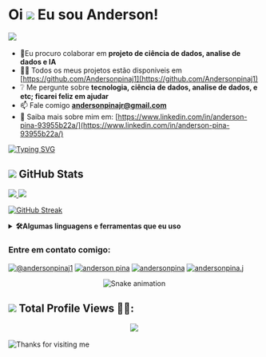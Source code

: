 
<h1>Oi <img src="https://slackmojis.com/emojis/4594-blob-wave/download" width="30" /> Eu sou Anderson! </h1>
<img src="https://raw.githubusercontent.com/MartinHeinz/MartinHeinz/master/wave.gif" width="30px">

- 👯Eu procuro colaborar em **projeto de ciência de dados, analise de dados e IA**
- 👨‍💻 Todos os meus projetos estão disponiveis em [https://github.com/Andersonpinaj1](https://github.com/Andersonpinaj1)
- ❔ Me pergunte sobre **tecnologia, ciência de dados, analise de dados, e etc; ficarei feliz em ajudar**
- 📫 Fale comigo **andersonpinajr@gmail.com**
- 📄 Saiba mais sobre mim em: [https://www.linkedin.com/in/anderson-pina-93955b22a/](https://www.linkedin.com/in/anderson-pina-93955b22a/)

[![Typing SVG](https://readme-typing-svg.demolab.com?font=Fira+Code&pause=1000&center=true&vCenter=true&width=435&lines=Eu+sou+um+Cientista+de+Dados;Sempre+Aprendendo+coisas+Novas)](https://git.io/typing-svg)

 ## <img src="https://media.giphy.com/media/VgCDAzcKvsR6OM0uWg/giphy.gif" width="50"> GitHub Stats
 <div>
  <a href="https://github.com/Andersonpinaj1">
  <img height="180em" src="https://github-readme-stats.vercel.app/api?username=Andersonpinaj1&show_icons=true&theme=tokyonight&include_all_commits=true&count_private=true"/>
  <img height="180em" src="https://github-readme-stats.vercel.app/api/top-langs/?username=Andersonpinaj1&layout=compact&langs_count=7&theme=tokyonight"/>
    
[![GitHub Streak](https://streak-stats.demolab.com?user=Andersonpinaj1&theme=tokyonight&locale=pt_BR)](https://git.io/streak-stats)

<details>
  <summary><b>🛠️Algumas linguagens e ferramentas que eu uso</b></summary>
  <br/>
<p align="left"> <a href="https://www.microsoft.com/en-us/sql-server" target="_blank" rel="noreferrer"> <img src="https://www.svgrepo.com/show/303229/microsoft-sql-server-logo.svg" alt="mssql" width="40" height="40"/> </a> <a href="https://www.mysql.com/" target="_blank" rel="noreferrer"> <img src="https://raw.githubusercontent.com/devicons/devicon/master/icons/mysql/mysql-original-wordmark.svg" alt="mysql" width="40" height="40"/> </a> <a href="https://pandas.pydata.org/" target="_blank" rel="noreferrer"> <img src="https://raw.githubusercontent.com/devicons/devicon/2ae2a900d2f041da66e950e4d48052658d850630/icons/pandas/pandas-original.svg" alt="pandas" width="40" height="40"/> </a> <a href="https://www.postgresql.org" target="_blank" rel="noreferrer"> <img src="https://raw.githubusercontent.com/devicons/devicon/master/icons/postgresql/postgresql-original-wordmark.svg" alt="postgresql" width="40" height="40"/> </a> <a href="https://www.python.org" target="_blank" rel="noreferrer"> <img src="https://raw.githubusercontent.com/devicons/devicon/master/icons/python/python-original.svg" alt="python" width="40" height="40"/> </a> <a href="https://scikit-learn.org/" target="_blank" rel="noreferrer"> <img src="https://upload.wikimedia.org/wikipedia/commons/0/05/Scikit_learn_logo_small.svg" alt="scikit_learn" width="40" height="40"/> </a> <a href="https://seaborn.pydata.org/" target="_blank" rel="noreferrer"> <img src="https://seaborn.pydata.org/_images/logo-mark-lightbg.svg" alt="seaborn" width="40" height="40"/> </a> <a href="https://www.sqlite.org/" target="_blank" rel="noreferrer"> <img src="https://www.vectorlogo.zone/logos/sqlite/sqlite-icon.svg" alt="sqlite" width="40" height="40"/> </a> <a href="https://www.tensorflow.org" target="_blank" rel="noreferrer"> <img src="https://www.vectorlogo.zone/logos/tensorflow/tensorflow-icon.svg" alt="tensorflow" width="40" height="40"/> </a> </p>


</details>

    
<h3 align="left">Entre em contato comigo:</h3>
<p align="left">
<a href="https://twitter.com/@andersonpinaj1" target="blank"><img align="center" src="https://raw.githubusercontent.com/rahuldkjain/github-profile-readme-generator/master/src/images/icons/Social/twitter.svg" alt="@andersonpinaj1" height="30" width="40" /></a>
<a href="https://linkedin.com/in/anderson pina" target="blank"><img align="center" src="https://raw.githubusercontent.com/rahuldkjain/github-profile-readme-generator/master/src/images/icons/Social/linked-in-alt.svg" alt="anderson pina" height="30" width="40" /></a>
<a href="https://kaggle.com/andersonpina" target="blank"><img align="center" src="https://raw.githubusercontent.com/rahuldkjain/github-profile-readme-generator/master/src/images/icons/Social/kaggle.svg" alt="andersonpina" height="30" width="40" /></a>
<a href="https://instagram.com/andersonpina.j" target="blank"><img align="center" src="https://raw.githubusercontent.com/rahuldkjain/github-profile-readme-generator/master/src/images/icons/Social/instagram.svg" alt="andersonpina.j" height="30" width="40" /></a>
</p>
    
 
<div align="center">
  
  ![Snake animation](https://github.com/danielbped/danielbped/blob/output/github-contribution-grid-snake.svg)
 </p>
    
 </div>
    
 ## <img src=https://github.com/TheDudeThatCode/TheDudeThatCode/blob/master/Assets/Earth.gif width="30"> Total Profile Views 🕵️‍♀️: <br>
 <p align="center">
    <img alingn="center" src="https://profile-counter.glitch.me/Andersonpinaj1/count.svg"/>
 </p>
<img height="120" alt="Thanks for visiting me" width="100%" src="https://raw.githubusercontent.com/BrunnerLivio/brunnerlivio/master/images/marquee.svg" />
